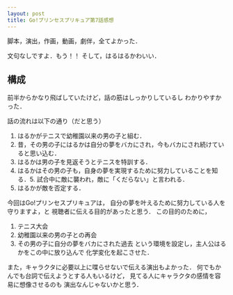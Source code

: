 ```yaml
---
layout: post
title: Go!プリンセスプリキュア第7話感想
---
```


脚本，演出，作画，動画，劇伴，全てよかった．

文句なしですよ．もう！！ そして，はるはるかわいい．

## 構成

前半からかなり飛ばしていたけど，話の筋はしっかりしているし
わかりやすかった．

話の流れは以下の通り（だと思う）

1. はるかがテニスで幼稚園以来の男の子と組む．
2. 昔，その男の子にはるかは自分の夢をバカにされ，今もバカにされ続けていると思い込む．
3. はるかは男の子を見返そうとテニスを特訓する．
4. はるかはその男の子も，自身の夢を実現するために努力していることを知る．5. 試合中に敵に襲われ，敵に「くだらない」と言われる．
6. はるかが敵を否定する．


今回はGo!プリンセスプリキュアは，
自分の夢を叶えるために努力している人を守りますよ，と
視聴者に伝える目的があったと思う．
この目的のために，
1. テニス大会 
2. 幼稚園以来の男の子との再会 
3. その男の子に自分の夢をバカにされた過去 
という環境を設定し，主人公はるかをこの中に放り込んで
化学変化を起こさせた．


また，キャラクタに必要以上に喋らせないで伝える演出もよかった．
何でもかんでも台詞で伝えようとする人もいるけど，
見てる人にキャラクタの感情を容易に想像させるのも
演出なんじゃないかと思う．
